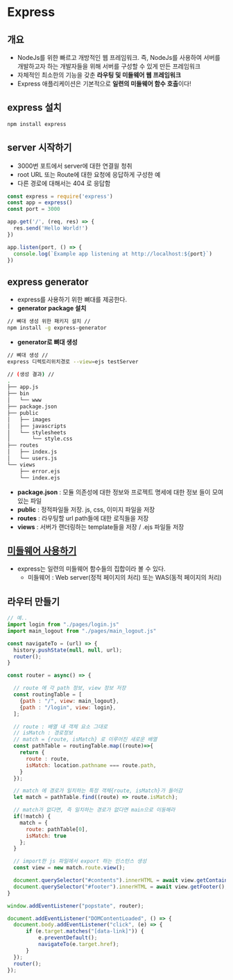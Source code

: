 # Express

## 개요

- NodeJs를 위한 빠르고 개방적인 웹 프레임워크. 즉, NodeJs를 사용하여 서버를 개발하고자 하는 개발자들을 위해 서버를 구성할 수 있게 만든 프레임워크
- 자체적인 최소한의 기능을 갖춘 **라우팅 및 미들웨어 웹 프레임워크**
- Express 애플리케이션은 기본적으로 **일련의 미들웨어 함수 호출**이다!

## express 설치

```bash
npm install express
```

## server 시작하기

- 3000번 포트에서 server에 대한 연결읠 청취
- root URL 또는 Route에 대한 요청에 응답하게 구성한 예
- 다른 경로에 대해서는 404 로 응답함

```js
const express = require('express')
const app = express()
const port = 3000

app.get('/', (req, res) => {
  res.send('Hello World!')
})

app.listen(port, () => {
  console.log(`Example app listening at http://localhost:${port}`)
})
```

## express generator

- express를 사용하기 위한 뼈대를 제공한다.
- **generator package 설치**

```bash
// 뼈대 생성 위한 패키지 설치 // 
npm install -g express-generator
```

- **generator로 뼈대 생성**

```bash
// 뼈대 생성 //
express 디렉토리위치경로 --view=ejs testServer

// (생성 결과) //
.
├── app.js
├── bin
│   └── www
├── package.json
├── public
│   ├── images
│   ├── javascripts
│   └── stylesheets
│       └── style.css
├── routes
│   ├── index.js
│   └── users.js
└── views
    ├── error.ejs
    └── index.ejs
```

- **package.json** : 모듈 의존성에 대한 정보와 프로젝트 명세에 대한 정보 들이 모여있는 파일
- **public** : 정적파일들 저장. js, css, 이미지 파일을 저장
- **routes** : 라우팅할 url path들에 대한 로직들을 저장
- **views** : 서버가 랜더링하는 template들을 저장 / .ejs 파일들 저장

## [미들웨어 사용하기](https://expressjs.com/ko/guide/using-middleware.html#middleware.third-party)

- express는 일련의 미들웨어 함수들의 집합이라 볼 수 있다.
  - 미들웨어 : Web server(정적 페이지의 처리) 또는 WAS(동적 페이지의 처리)

## 라우터 만들기

```js
// 예..
import login from "./pages/login.js"
import main_logout from "./pages/main_logout.js"

const navigateTo = (url) => {
  history.pushState(null, null, url);
  router();
}

const router = async() => {

  // route 에 각 path 정보, view 정보 저장
  const routingTable = [
    {path : "/", view: main_logout},
    {path : "/login", view: login},
  ];

  // route : 배열 내 객체 요소 그대로
  // isMatch : 경로정보
  // match = {route, isMatch} 로 이루어진 새로운 배열
  const pathTable = routingTable.map((route)=>{
    return {
      route : route,
      isMatch: location.pathname === route.path,
    }
  });

  // match 에 경로가 일치하는 특정 객체{route, isMatch}가 들어감
  let match = pathTable.find((route) => route.isMatch);

  // match가 없다면, 즉 일치하는 경로가 없다면 main으로 이동해라
  if(!match) {
    match = { 
      route: pathTable[0],
      isMatch: true
    };
  }

  // import한 js 파일에서 export 하는 인스턴스 생성
  const view = new match.route.view();

  document.querySelector("#contents").innerHTML = await view.getContainer();
  document.querySelector("#footer").innerHTML = await view.getFooter();
}

window.addEventListener("popstate", router);

document.addEventListener("DOMContentLoaded", () => {
  document.body.addEventListener("click", (e) => {
      if (e.target.matches("[data-link]")) {
          e.preventDefault();
          navigateTo(e.target.href);
      }
  });
  router();
});
```




